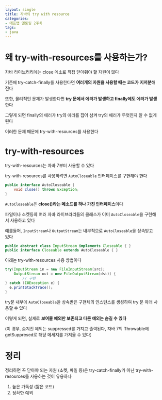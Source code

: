 ```yaml
---
layout: single
title: 자바의 try with resource
categories:
- 에프랩 멘토링 2주차
tags:
- java
---
```


# 왜 try-with-resources를 사용하는가?

자바 라이브러리에는 close 메소로 직접 닫아줘야 할 자원이 많다 

기존에 try-catch-finally를 사용한다면 **여러개의 자원을 사용할 때는 코드가 지저분**해진다

또한, 물리적인 문제가 발생한다면 **try 문에서 에러가 발생하고 finally에도 에러가 발생**한다

그렇게 되면 finally의 에러가 try의 에러를 집어 삼켜 try의 에러가 무엇인지 알 수 없게 된다

이러한 문제 때문에 try-with-resources를 사용한다

# try-with-resources

try-with-resources는 자바 7부터 사용할 수 있다

try-with-resources를 사용하려면 `AutoCloseable` 인터페이스를 구현해야 한다

```java
public interface AutoCloseable {
    void close() throws Exception;
}
```

`AutoCloseable`은 **close()라는 메소드를 하나 가진 인터페이스**이다

파일이나 소켓등의 여러 자바 라이브러리들의 클래스가 이미 `AutoCloseable`을 구현해서 사용하고 있다

예를들어, `InputStream`나 `OutputStream`는 내부적으로 `AutoCloseable`을 상속받고 있다

```java
public abstract class InputStream implements Closeable { }
public interface Closeable extends AutoCloseable { }
```

아래는 try-with-resources 사용 방법이다 

```java
try(InputStream in = new FileInputStream(src);
   	OutputStream out = new FileOutputStream(dst)) {
		// 구현
} catch (IOException e) {
  e.printStackTrace();
}
```

try문 내부에 `AutoCloseable`을 상속받은 구현체의 인스턴스를 생성하여 try 문 아래 사용할 수 있다

이렇게 되면, 실제로 **보여줄 예외만 보존되고 다른 예외는 숨길 수 있다** 

(이 경우, 숨겨진 예외는 suppressed를 가지고 출력된다, 자바 7의 Throwable에 getSuppresed로 해당 메세지를 가져올 수 있다)

# 정리

정리하면 꼭 닫아야 되는 자원 (소켓, 파일 등)은 try-catch-finally가 아닌 try-with-resources를 사용하는 것이 유용하다

1. 높은 가독성 (짧은 코드)
2. 정확한 예외